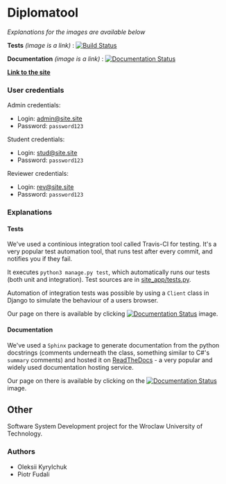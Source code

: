 # Diplomatool

*Explanations for the images are available below*

**Tests** *(image is a link)* : [![Build Status](https://travis-ci.org/olety/Diplomatool.svg?branch=master)](https://travis-ci.org/olety/Diplomatool)

**Documentation** *(image is a link)* : [![Documentation Status](https://readthedocs.org/projects/diplomatool/badge/?version=latest)](http://diplomatool.readthedocs.io/?badge=latest)
                
**[Link to the site](http://207.154.202.19/)**                

### User credentials

Admin credentials:
* Login: admin@site.site
* Password: `password123`

Student credentials:
* Login: stud@site.site
* Password: `password123`

Reviewer credentials:
* Login: rev@site.site
* Password: `password123`

### Explanations

#### Tests

We've used a continious integration tool called Travis-CI for testing. It's a very popular test automation tool, 
that runs test after every commit, and notifies you if they fail. 

It executes `python3 manage.py test`, which automatically runs our tests (both unit and integration). Test sources are in [site_app/tests.py](site_app/tests.py).

Automation of integration tests was possible by using a `Client` class in Django to simulate the behaviour of a users browser.

Our page on there is available by clicking [![Documentation Status](https://readthedocs.org/projects/diplomatool/badge/?version=latest)](http://diplomatool.readthedocs.io/?badge=latest) image.

#### Documentation

We've used a `Sphinx` package to generate documentation from the python docstrings (comments underneath the class, 
something similar to C#'s `summary` comments) and hosted it on [ReadTheDocs](http://readthedocs.io) - a very popular 
and widely used documentation hosting service. 

Our page on there is available by clicking on the 
[![Documentation Status](https://readthedocs.org/projects/diplomatool/badge/?version=latest)](http://diplomatool.readthedocs.io/?badge=latest) image.

## Other

Software System Development project for the Wroclaw University of Technology.

### Authors
* Oleksii Kyrylchuk  
* Piotr Fudali
